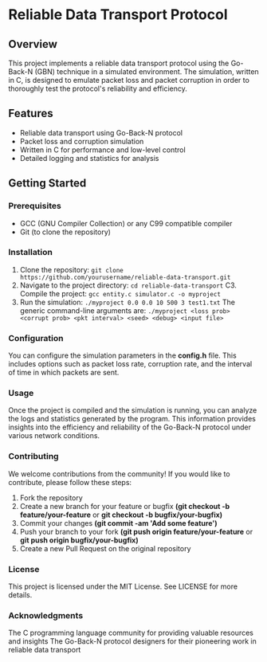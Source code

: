 # Reliable Data Transport Protocol

## Overview

This project implements a reliable data transport protocol using the Go-Back-N (GBN) technique in a simulated environment. The simulation, written in C, is designed to emulate packet loss and packet corruption in order to thoroughly test the protocol's reliability and efficiency.

## Features
* Reliable data transport using Go-Back-N protocol
* Packet loss and corruption simulation
* Written in C for performance and low-level control
* Detailed logging and statistics for analysis

## Getting Started

### Prerequisites
* GCC (GNU Compiler Collection) or any C99 compatible compiler
* Git (to clone the repository)

### Installation
1. Clone the repository:
`git clone https://github.com/yourusername/reliable-data-transport.git`
2. Navigate to the project directory:
`cd reliable-data-transport`
C3. Compile the project:
`gcc entity.c simulator.c -o myproject`
4. Run the simulation:
`./myproject 0.0 0.0 10 500 3 test1.txt`
The generic command-line arguments are:
`./myproject <loss prob> <corrupt prob> <pkt interval> <seed> <debug> <input file>`
### Configuration
You can configure the simulation parameters in the **config.h** file. This includes options such as packet loss rate, corruption rate, and the interval of time in which packets are sent.

### Usage

Once the project is compiled and the simulation is running, you can analyze the logs and statistics generated by the program. This information provides insights into the efficiency and reliability of the Go-Back-N protocol under various network conditions.

### Contributing

We welcome contributions from the community! If you would like to contribute, please follow these steps:

1. Fork the repository
2. Create a new branch for your feature or bugfix **(git checkout -b feature/your-feature** or **git checkout -b bugfix/your-bugfix)**
3. Commit your changes **(git commit -am 'Add some feature')**
4. Push your branch to your fork **(git push origin feature/your-feature** or **git push origin bugfix/your-bugfix)**
5. Create a new Pull Request on the original repository
### License

This project is licensed under the MIT License. See LICENSE for more details.

### Acknowledgments

The C programming language community for providing valuable resources and insights
The Go-Back-N protocol designers for their pioneering work in reliable data transport


